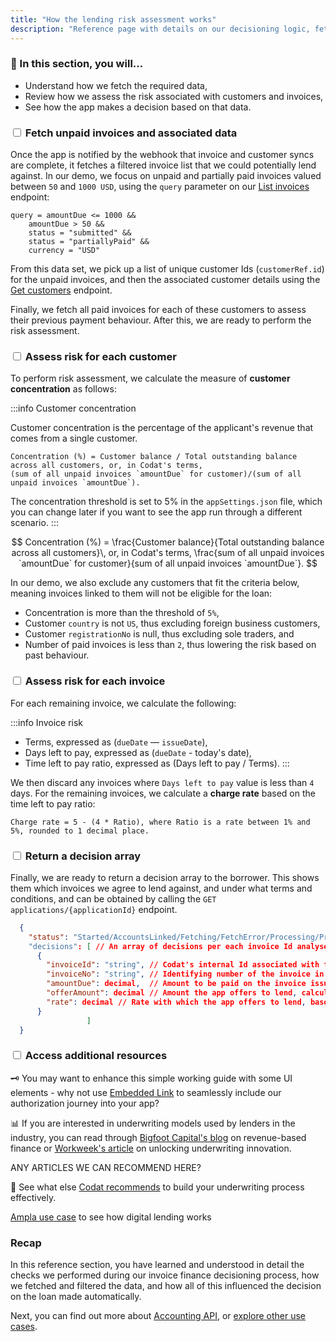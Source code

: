 ```yaml
---
title: "How the lending risk assessment works"
description: "Reference page with details on our decisioning logic, fetching data, and coming to a decision"
---
```


### 🚀 In this section, you will...

* Understand how we fetch the required data, 
* Review how we assess the risk associated with customers and invoices,
* See how the app makes a decision based on that data. 

### <input type="checkbox" unchecked/> Fetch unpaid invoices and associated data

Once the app is notified by the webhook that invoice and customer syncs are complete, it fetches a filtered invoice list that we could potentially lend against. In our demo, we focus on unpaid and partially paid invoices valued between `50` and `1000 USD`, using the `query` parameter on our [List invoices](/accounting-api#/operations/list-invoices) endpoint:

```
query = amountDue <= 1000 &&
	amountDue > 50 &&
	status = "submitted" &&
	status = "partiallyPaid" &&
	currency = "USD"
```

From this data set, we pick up a list of unique customer Ids (`customerRef.id`) for the unpaid invoices, and then the associated customer details using the [Get customers](/accounting-api#/operations/get-customers) endpoint. 

Finally, we fetch all paid invoices for each of these customers to assess their previous payment behaviour. After this, we are ready to perform the risk assessment.

### <input type="checkbox" unchecked/> Assess risk for each customer

To perform risk assessment, we calculate the measure of **customer concentration** as follows:

:::info Customer concentration

Customer concentration is the percentage of the applicant's revenue that comes from a single customer. 

```
Concentration (%) = Customer balance / Total outstanding balance across all customers, or, in Codat's terms,  
(sum of all unpaid invoices `amountDue` for customer)/(sum of all unpaid invoices `amountDue`).  
```

The concentration threshold is set to 5% in the `appSettings.json` file, which you can change later if you want to see the app run through a different scenario. 
:::

$$
Concentration (%) = \frac{Customer balance}{Total outstanding balance across all customers}\, or, in Codat's terms,
\frac{sum of all unpaid invoices `amountDue` for customer}{sum of all unpaid invoices `amountDue`}.
$$

In our demo, we also exclude any customers that fit the criteria below, meaning invoices linked to them will not be eligible for the loan: 

- Concentration is more than the threshold of `5%`,
- Customer `country` is not `US`, thus excluding foreign business customers,
- Customer `registrationNo` is null, thus excluding sole traders, and
- Number of paid invoices is less than `2`, thus lowering the risk based on past behaviour.

### <input type="checkbox" unchecked/> Assess risk for each invoice

For each remaining invoice, we calculate the following: 

:::info Invoice risk

- Terms, expressed as (`dueDate` — `issueDate`),
- Days left to pay, expressed as (`dueDate` - today's date),
- Time left to pay ratio, expressed as (Days left to pay / Terms).
:::

We then discard any invoices where `Days left to pay` value is less than `4` days. For the remaining invoices, we calculate a **charge rate** based on the time left to pay ratio:
```
Charge rate = 5 - (4 * Ratio), where Ratio is a rate between 1% and 5%, rounded to 1 decimal place.
```

### <input type="checkbox" unchecked/> Return a decision array

Finally, we are ready to return a decision array to the borrower. This shows them which invoices we agree to lend against, and under what terms and conditions, and can be obtained by calling the `GET applications/{applicationId}` endpoint. 

```json title="Example decision response"
  {
    "status": "Started/AccountsLinked/Fetching/FetchError/Processing/ProcessingError/Complete" // Response displays one of these possible application statuses
    "decisions": [ // An array of decisions per each invoice Id analysed during the application
      {
        "invoiceId": "string", // Codat's internal Id associated with fetched invoices
        "invoiceNo": "string", // Identifying number of the invoice in the applicant's accounting system
        "amountDue": decimal,  // Amount to be paid on the invoice issued to customer
        "offerAmount": decimal // Amount the app offers to lend, calculated as 90% of amountDue
        "rate": decimal // Rate with which the app offers to lend, based on each invoice's risk
      }
                 ]
  }
```

### <input type="checkbox" unchecked/> Access additional resources

🗝️ You may want to enhance this simple working guide with some UI elements - why not use [Embedded Link](https://docs.codat.io/auth-flow/authorize-embedded-link) to seamlessly include our authorization journey into your app?

📊 If you are interested in underwriting models used by lenders in the industry, you can read through [Bigfoot Capital's blog](https://www.bigfootcap.com/revenue-based-financing/) on revenue-based finance or [Workweek's article](https://workweek.com/2023/03/02/unlocking-lending-innovation) on unlocking underwriting innovation.

ANY ARTICLES WE CAN RECOMMEND HERE?

🧠 See what else [Codat recommends](https://www.codat.io/blog/how-to-underwrite-ecommerce-merchants-effectively/) to build your underwriting process effectively. 

[Ampla use case](https://www.codat.io/case-study/ampla/) to see how digital lending works 

### Recap

In this reference section, you have learned and understood in detail the checks we performed during our invoice finance decisioning process, how we fetched and filtered the data, and how all of this influenced the decision on the loan made automatically. 

Next, you can find out more about [Accounting API](/accounting-api/overview), or [explore other use cases](https://docs.codat.io/usecases/overview).